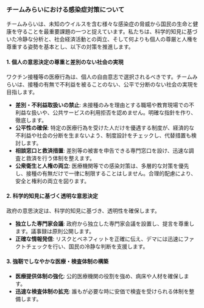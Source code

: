 ### チームみらいにおける感染症対策について

チームみらいは、未知のウイルスを含む様々な感染症の脅威から国民の生命と健康を守ることを最重要課題の一つと捉えています。私たちは、科学的知見に基づいた冷静な分析と、社会経済活動との両立、そして何よりも個人の尊厳と人権を尊重する姿勢を基本とし、以下の対策を推進します。

#### 1. 個人の意思決定の尊重と差別のない社会の実現

ワクチン接種等の医療行為は、個人の自由意志で選択されるべきです。チームみらいは、接種の有無で不利益を被ることのない、公平で分断のない社会の実現を目指します。

*   **差別・不利益取扱いの禁止**: 未接種のみを理由とする職場や教育現場での不利益な扱いや、公共サービスの利用拒否を認めません。明確な指針を作り、徹底します。
*   **公平性の確保**: 特定の医療行為を受けた人だけを優遇する制度が、経済的な不利益や社会の分断を生まないよう、制度設計をチェックし、代替措置も検討します。
*   **相談窓口と救済措置**: 差別等の被害を申告できる専門窓口を設け、迅速な調査と救済を行う体制を整えます。
*   **公衆衛生と人権の両立**: 医療機関等での感染対策は、多層的な対策を優先し、接種の有無だけで一律に制限することはしません。合理的配慮により、安全と権利の両立を図ります。

#### 2. 科学的知見に基づく透明な意思決定

政府の意思決定は、科学的知見に基づき、透明性を確保します。

*   **独立した専門家会議**: 政府から独立した専門家会議を設置し、提言を尊重します。議事録は原則公開します。
*   **正確な情報発信**: リスクとベネフィットを正確に伝え、デマには迅速にファクトチェックを行い、国民の冷静な判断を支援します。

#### 3. 強靭でしなやかな医療・検査体制の構築

*   **医療提供体制の強化**: 公的医療機関の役割を強め、病床や人材を確保します。
*   **迅速な検査体制の拡充**: 誰もが必要な時に安価で検査を受けられる体制を整備します。